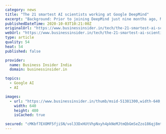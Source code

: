 ```yaml
---
category: news
title: "The 21 smartest AI scientists working at Google DeepMind"
excerpt: "Background: Prior to joining DeepMind just nine months ago, Martin Riedmiller worked on robotics and autonomous learning systems at the University of Freiberg in Germany. Background: Shane Legg ..."
publishedDateTime: 2020-10-03T10:21:00Z
originalUrl: "https://www.businessinsider.in/tech/the-21-smartest-ai-scientists-working-at-google-deepmind/slidelist/51381299.cms"
webUrl: "https://www.businessinsider.in/tech/the-21-smartest-ai-scientists-working-at-google-deepmind/slidelist/51381299.cms"
type: article
quality: 54
heat: 54
published: false

provider:
  name: Business Insider India
  domain: businessinsider.in

topics:
  - Google AI
  - AI

images:
  - url: "https://www.businessinsider.in/thumb/msid-51381300,width-640,resizemode-4,imgsize-46648/21-charles-blundell.jpg"
    width: 640
    height: 480
    isCached: true

secured: "cMKbf7EXOMF5fjiSN/vol33DxHUtVhpNxyh4pkNeMJtmQbGmSeZzo186qj8mtR2UQaPr0Uc/xo7TJLjEy55FNadjHZad8k7Draq8CXErOQwPgHc/8A0Kd9e7KgC+BIl3AcXRnZTA0Kty7Ac6r0feg87krYg4cRjMxQzxMYxpSYv3N8JzGZge5Eydbe/EYU9RYRRqKzoBEtnQ0RyeaY3uHr/ZT+t/MwFbKCd8FJSqPO3IgcNtcc3+UFKjC3Nnx7G1cggBpTqhMK3z6u1wNo8CuGwGIccnCGOTqzP1pwjVPcx0ecnRKRT4mZumLgXci/cOX7iWhdt5/pT5Z4gTDWXEYdwdzwmpFxJVZGaj93yDUTM=;9XxAVOwFNLFnT8gf9X/29g=="
---
```


